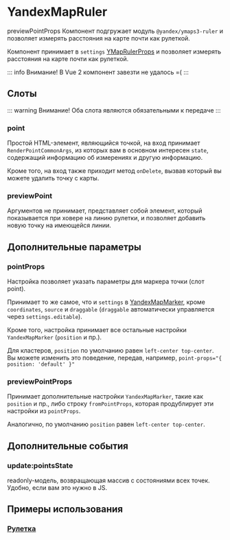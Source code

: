 # YandexMapRuler
previewPointProps
Компонент подгружает модуль `@yandex/ymaps3-ruler` и позволяет измерять расстояния на карте почти как рулеткой.

Компонент принимает в `settings` [YMapRulerProps](https://yandex.ru/maps-api/docs/js-api/object/controls/measurement-elements/YMapRuler.html#ruler-api) и позволяет
измерять расстояния на карте почти как рулеткой.

::: info Внимание!
В Vue 2 компонент завезти не удалось =(
:::

## Слоты

::: warning Внимание!
Оба слота являются обязательными к передаче
:::

### point

Простой HTML-элемент, являющийся точкой, на вход принимает `RenderPointCommonArgs`, из которых вам в основном интересен `state`, содержащий
информацию об измерениях и другую информацию.

Кроме того, на вход также приходит метод `onDelete`, вызвав который вы можете удалить точку с карты.

### previewPoint

Аргументов не принимает, представляет собой элемент, который показывается при ховере на линию рулетки, и позволяет добавить новую точку на имеющейся линии.

## Дополнительные параметры

### pointProps

Настройка позволяет указать параметры для маркера точки (слот point).

Принимает то же самое, что и `settings` в [YandexMapMarker](/components/marker), кроме `coordinates`, `source` и `draggable` (`draggable` автоматически управляется через `settings.editable`).

Кроме того, настройка принимает все остальные настройки `YandexMapMarker` (`position` и пр.).

Для кластеров, `position` по умолчанию равен `left-center top-center`. Вы можете изменить это поведение, передав, например, `point-props="{ position: 'default' }"`

### previewPointProps

Принимает дополнительные настройки `YandexMapMarker`, такие как `position` и пр., либо строку `fromPointProps`, которая продублирует эти настройки из `pointProps`.

Аналогично, по умолчанию `position` равен `left-center top-center`.

## Дополнительные события

### update:pointsState

readonly-модель, возвращающая массив с состояниями всех точек. Удобно, если вам это нужно в JS.

## Примеры использования

### [Рулетка](/examples/objects/ruler)
